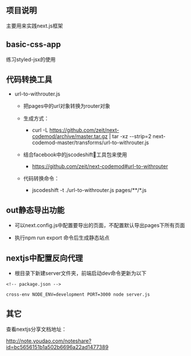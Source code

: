 ## 项目说明
主要用来实践next.js框架

## basic-css-app
练习styled-jsx的使用

## 代码转换工具
- url-to-withrouter.js
  - 把pages中的url对象转换为router对象
  - 生成方式：
    - curl -L https://github.com/zeit/next-codemod/archive/master.tar.gz | tar -xz --strip=2 next-codemod-master/transforms/url-to-withrouter.js
  
  - 结合facebook中的jscodeshift工具包来使用
    - https://github.com/zeit/next-codemod#url-to-withrouter
  - 代码转换命令：
    - jscodeshift -t ./url-to-withrouter.js pages/**/*.js

## out静态导出功能

- 可以next.config.js中配置要导出的页面，不配置默认导出pages下所有页面

- 执行npm run export 命令后生成静态站点


## nextjs中配置反向代理

- 根目录下新建server文件夹，前端启动dev命令更新为以下

```
<!-- package.json -->

cross-env NODE_ENV=development PORT=3000 node server.js
```

## 其它

查看nextjs分享文档地址：

http://note.youdao.com/noteshare?id=bc5656151b1a502b6696a22ad1477389




